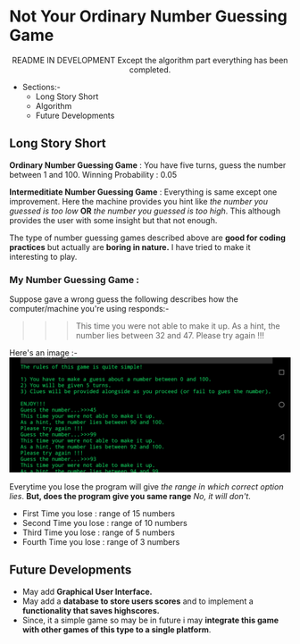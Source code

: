 # Not Your Ordinary Number Guessing Game

<p align="center">
  README IN DEVELOPMENT
  Except the algorithm part everything has been completed.
</p>

* Sections:-
   * Long Story Short
   * Algorithm
   * Future Developments

## Long Story Short
__Ordinary Number Guessing Game__ : You have five turns, guess the number between 1 and 100. 
                                    Winning Probability : 0.05
                                    
__Intermeditiate Number Guessing Game__ : Everything is same except one improvement. Here the machine provides you hint like _the number you guessed is too low_ __OR__ 
                                          _the number you guessed is too high_. This although provides the user with some insight but that not enough.
                                          
The type of number guessing games described above are __good for coding practices__ but actually are __boring in nature.__
I have tried to make it interesting to play.

### My Number Guessing Game :
Suppose gave a wrong guess the following describes how the computer/machine you're using responds:- 
>>>This time you were not able to make it up.
>>>As a hint, the number lies between 32 and 47. 
>>>Please try again !!!

Here's an image :- 
![Image-og-gameplay](https://github.com/SparshKhanna0001/Number-Guessing-Game-Advanced-/blob/main/IMG_20210411_173039.jpg)
                              
Everytime you lose the program will give _the range in which correct option lies_.
__But, does the program give you same range__
_No, it will don't_.  
* First Time you lose : range of 15 numbers
* Second Time you lose : range of 10 numbers
* Third Time you lose : range of 5 numbers 
* Fourth Time you lose : range of 3 numbers


## Future Developments

* May add __Graphical User Interface.__ 
* May add a __database to store users scores__ and to implement a __functionality that saves highscores.__
* Since, it a simple game so may be in future i may __integrate this game with other games of this type to a single platform__.
